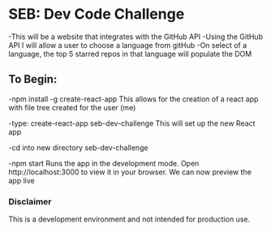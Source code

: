 # SEB: Dev Code Challenge

-This will be a website that integrates with the GitHub API
-Using the GitHub API I will allow a user to choose a language from gitHub
-On select of a language, the top 5 starred repos in that language will populate the DOM 

## To Begin:

-npm install -g create-react-app
This allows for the creation of a react app with file tree created for the user (me)

-type: create-react-app seb-dev-challenge
This will set up the new React app

-cd into new directory seb-dev-challenge

-npm start
Runs the app in the development mode.
Open http://localhost:3000 to view it in your browser.
We can now preview the app live




### Disclaimer
This is a development environment and not intended for production use.


